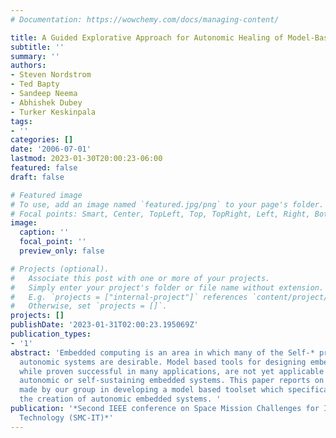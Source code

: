 ```yaml
---
# Documentation: https://wowchemy.com/docs/managing-content/

title: A Guided Explorative Approach for Autonomic Healing of Model-Based Systems
subtitle: ''
summary: ''
authors:
- Steven Nordstrom
- Ted Bapty
- Sandeep Neema
- Abhishek Dubey
- Turker Keskinpala
tags:
- ''
categories: []
date: '2006-07-01'
lastmod: 2023-01-30T20:00:23-06:00
featured: false
draft: false

# Featured image
# To use, add an image named `featured.jpg/png` to your page's folder.
# Focal points: Smart, Center, TopLeft, Top, TopRight, Left, Right, BottomLeft, Bottom, BottomRight.
image:
  caption: ''
  focal_point: ''
  preview_only: false

# Projects (optional).
#   Associate this post with one or more of your projects.
#   Simply enter your project's folder or file name without extension.
#   E.g. `projects = ["internal-project"]` references `content/project/deep-learning/index.md`.
#   Otherwise, set `projects = []`.
projects: []
publishDate: '2023-01-31T02:00:23.195069Z'
publication_types:
- '1'
abstract: 'Embedded computing is an area in which many of the Self-* properties of
  autonomic systems are desirable. Model based tools for designing embedded systems,
  while proven successful in many applications, are not yet applicable toward building
  autonomic or self-sustaining embedded systems. This paper reports on the progress
  made by our group in developing a model based toolset which specifically targets
  the creation of autonomic embedded systems. '
publication: '*Second IEEE conference on Space Mission Challenges for Information
  Technology (SMC-IT)*'
---
```


